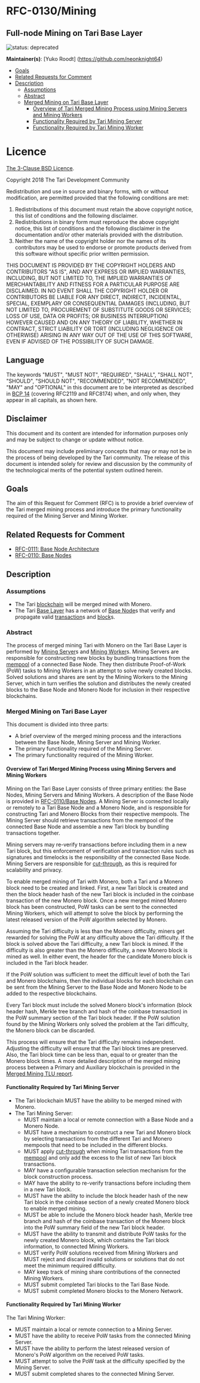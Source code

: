 # RFC-0130/Mining

## Full-node Mining on Tari Base Layer

![status: deprecated](theme/images/status-deprecated.svg)

**Maintainer(s)**: [Yuko Roodt] (https://github.com/neonknight64)

<!-- TOC -->
  * [Goals](#goals)
  * [Related Requests for Comment](#related-requests-for-comment)
  * [Description](#description)
    * [Assumptions](#assumptions)
    * [Abstract](#abstract)
    * [Merged Mining on Tari Base Layer](#merged-mining-on-tari-base-layer)
      * [Overview of Tari Merged Mining Process using Mining Servers and Mining Workers](#overview-of-tari-merged-mining-process-using-mining-servers-and-mining-workers)
      * [Functionality Required by Tari Mining Server](#functionality-required-by-tari-mining-server)
      * [Functionality Required by Tari Mining Worker](#functionality-required-by-tari-mining-worker)
<!-- TOC -->

# Licence

[ The 3-Clause BSD Licence](https://opensource.org/licenses/BSD-3-Clause).

Copyright 2018 The Tari Development Community

Redistribution and use in source and binary forms, with or without modification, are permitted provided that the
following conditions are met:

1. Redistributions of this document must retain the above copyright notice, this list of conditions and the following
   disclaimer.
2. Redistributions in binary form must reproduce the above copyright notice, this list of conditions and the following
   disclaimer in the documentation and/or other materials provided with the distribution.
3. Neither the name of the copyright holder nor the names of its contributors may be used to endorse or promote products
   derived from this software without specific prior written permission.

THIS DOCUMENT IS PROVIDED BY THE COPYRIGHT HOLDERS AND CONTRIBUTORS "AS IS", AND ANY EXPRESS OR IMPLIED WARRANTIES,
INCLUDING, BUT NOT LIMITED TO, THE IMPLIED WARRANTIES OF MERCHANTABILITY AND FITNESS FOR A PARTICULAR PURPOSE ARE
DISCLAIMED. IN NO EVENT SHALL THE COPYRIGHT HOLDER OR CONTRIBUTORS BE LIABLE FOR ANY DIRECT, INDIRECT, INCIDENTAL,
SPECIAL, EXEMPLARY OR CONSEQUENTIAL DAMAGES (INCLUDING, BUT NOT LIMITED TO, PROCUREMENT OF SUBSTITUTE GOODS OR
SERVICES; LOSS OF USE, DATA OR PROFITS; OR BUSINESS INTERRUPTION) HOWEVER CAUSED AND ON ANY THEORY OF LIABILITY,
WHETHER IN CONTRACT, STRICT LIABILITY OR TORT (INCLUDING NEGLIGENCE OR OTHERWISE) ARISING IN ANY WAY OUT OF THE USE OF
THIS SOFTWARE, EVEN IF ADVISED OF THE POSSIBILITY OF SUCH DAMAGE.

## Language

The keywords "MUST", "MUST NOT", "REQUIRED", "SHALL", "SHALL NOT", "SHOULD", "SHOULD NOT", "RECOMMENDED", 
"NOT RECOMMENDED", "MAY" and "OPTIONAL" in this document are to be interpreted as described in 
[BCP 14](https://tools.ietf.org/html/bcp14) (covering RFC2119 and RFC8174) when, and only when, they appear in all capitals, as 
shown here.

## Disclaimer

This document and its content are intended for information purposes only and may be subject to change or update
without notice.

This document may include preliminary concepts that may or may not be in the process of being developed by the Tari
community. The release of this document is intended solely for review and discussion by the community of the
technological merits of the potential system outlined herein.

## Goals

The aim of this Request for Comment (RFC) is to provide a brief overview of the Tari merged mining process and introduce 
the primary functionality required of the Mining Server and Mining Worker.

## Related Requests for Comment

* [RFC-0111: Base Node Architecture](./RFC-0111_BaseNodeArchitecture.md)
* [RFC-0110: Base Nodes](RFC-0110_BaseNodes.md)

## Description

### Assumptions
- The Tari [blockchain] will be merged mined with Monero.
- The Tari [Base Layer] has a network of [Base Node]s that verify and propagate valid [transaction]s and [block]s. 

### Abstract

The process of merged mining Tari with Monero on the Tari Base Layer is performed by [Mining Server]s and [Mining 
Worker]s. Mining Servers are responsible for constructing new blocks by bundling transactions from the [mempool] 
of a connected Base Node. They then distribute Proof-of-Work (PoW) tasks to Mining Workers in an attempt to solve 
newly created blocks. Solved solutions and shares are sent by the Mining Workers to the Mining Server, which in turn 
verifies the solution and distributes the newly created blocks to the Base Node and Monero Node for inclusion in 
their respective blockchains.

### Merged Mining on Tari Base Layer

This document is divided into three parts:

- A brief overview of the merged mining process and the interactions between the Base Node, Mining 
  Server and Mining Worker.
- The primary functionality required of the Mining Server.
- The primary functionality required of the Mining Worker.

####  Overview of Tari Merged Mining Process using Mining Servers and Mining Workers

Mining on the Tari Base Layer consists of three primary entities: the Base Nodes, Mining Servers and Mining Workers. 
A description of the Base Node is provided in [RFC-0110/Base Nodes](https://tari-project.github.io/tari/RFC-0110_BaseNodes.html).
A Mining Server is connected locally or remotely to a Tari Base Node and a Monero Node, and is responsible for 
constructing Tari and Monero Blocks from their respective mempools. The Mining Server should retrieve transactions 
from the mempool of the connected Base Node and assemble a new Tari block by bundling transactions together.

Mining servers may re-verify transactions before including them in a new Tari block, but this enforcement of 
verification and transaction rules such as signatures and timelocks is the responsibility of the connected Base Node. 
Mining Servers are responsible for [cut-through], as this is required for scalability and privacy.

To enable merged mining of Tari with Monero, both a Tari and a Monero block need to be created and linked. First, 
a new Tari block is created and then the block header hash of the new Tari block is included in the coinbase 
transaction of the new Monero block. Once a new merged mined Monero block has been constructed, PoW tasks can 
be sent to the connected Mining Workers, which will attempt to solve the block by performing the latest released 
version of the PoW algorithm selected by Monero.

Assuming the Tari difficulty is less than the Monero difficulty, miners get rewarded for solving the PoW at any 
difficulty above the Tari difficulty. If the block is solved above the Tari difficulty, a new Tari block is mined. 
If the difficulty is also greater than the Monero difficulty, a new Monero block is mined as well. In either event, 
the header for the candidate Monero block is included in the Tari block header.

If the PoW solution was sufficient to meet the difficult level of both the Tari and Monero blockchains, then the 
individual blocks for each blockchain can be sent from the Mining Server to the Base Node and Monero Node to be 
added to the respective blockchains.  

Every Tari block must include the solved Monero block's information (block header hash, Merkle tree branch and 
hash of the coinbase transaction) in the PoW summary section of the Tari block header. 
If the PoW solution found by the Mining Workers only solved the problem at the Tari difficulty, the Monero block can be discarded. 

This process will ensure that the Tari difficulty remains independent. Adjusting the difficulty will ensure that 
the Tari block times are preserved. Also, the Tari block time can be less than, equal to or greater than the Monero block 
times. A more detailed description of the merged mining process between a Primary and Auxiliary blockchain is provided 
in the [Merged Mining TLU report](https://tlu.tarilabs.com/merged-mining/merged-mining.html).

#### Functionality Required by Tari Mining Server

- The Tari blockchain MUST have the ability to be merged mined with Monero. 
- The Tari Mining Server:
  - MUST maintain a local or remote connection with a Base Node and a Monero Node.
  - MUST have a mechanism to construct a new Tari and Monero block by selecting transactions from the different 
    Tari and Monero mempools that need to be included in the different blocks.
  - MUST apply [cut-through] when mining Tari transactions from the [mempool] and only add the excess to the list of new Tari block transactions. 
  - MAY have a configurable transaction selection mechanism for the block construction process. 
  - MAY have the ability to re-verify transactions before including them in a new Tari block.
  - MUST have the ability to include the block header hash of the new Tari block in the coinbase section of a 
    newly created Monero block to enable merged mining.
  - MUST be able to include the Monero block header hash, Merkle tree branch and hash of the coinbase transaction 
    of the Monero block into the PoW summary field of the new Tari block header. 
  - MUST have the ability to transmit and distribute PoW tasks for the newly created Monero block, which contains 
    the Tari block information, to connected Mining Workers.
  - MUST verify PoW solutions received from Mining Workers and MUST reject and discard invalid solutions or 
    solutions that do not meet the minimum required difficulty.
  - MAY keep track of mining share contributions of the connected Mining Workers. 
  - MUST submit completed Tari blocks to the Tari Base Node.
  - MUST submit completed Monero blocks to the Monero Network.  

#### Functionality Required by Tari Mining Worker

The Tari Mining Worker:

- MUST maintain a local or remote connection to a Mining Server.
- MUST have the ability to receive PoW tasks from the connected Mining Server. 
- MUST have the ability to perform the latest released version of Monero's PoW algorithm on the received PoW tasks.
- MUST attempt to solve the PoW task at the difficulty specified by the Mining Server. 
- MUST submit completed shares to the connected Mining Server. 


[blockchain]: Glossary.md#blockchain
[Base Layer]: Glossary.md#base-layer
[base node]: Glossary.md#base-node
[transaction]: Glossary.md#transaction
[mining server]: Glossary.md#mining-server
[mining worker]: Glossary.md#mining-worker
[block]: Glossary.md#block
[mempool]: Glossary.md#mempool
[cut-through]: Glossary.md#cut-through
